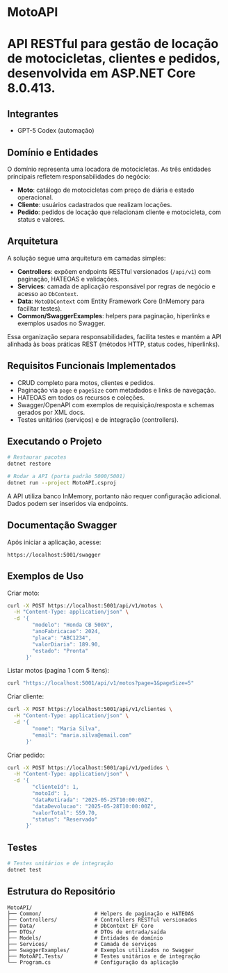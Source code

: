 # MotoAPI

API RESTful para gestão de locação de motocicletas, clientes e pedidos, desenvolvida em ASP.NET Core 8.0.413.
=======

## Integrantes
- GPT-5 Codex (automação)

## Domínio e Entidades
O domínio representa uma locadora de motocicletas. As três entidades principais refletem responsabilidades do negócio:
- **Moto**: catálogo de motocicletas com preço de diária e estado operacional.
- **Cliente**: usuários cadastrados que realizam locações.
- **Pedido**: pedidos de locação que relacionam cliente e motocicleta, com status e valores.

## Arquitetura
A solução segue uma arquitetura em camadas simples:
- **Controllers**: expõem endpoints RESTful versionados (`/api/v1`) com paginação, HATEOAS e validações.
- **Services**: camada de aplicação responsável por regras de negócio e acesso ao `DbContext`.
- **Data**: `MotoDbContext` com Entity Framework Core (InMemory para facilitar testes).
- **Common/SwaggerExamples**: helpers para paginação, hiperlinks e exemplos usados no Swagger.

Essa organização separa responsabilidades, facilita testes e mantém a API alinhada às boas práticas REST (métodos HTTP, status codes, hiperlinks).

## Requisitos Funcionais Implementados
- CRUD completo para motos, clientes e pedidos.
- Paginação via `page` e `pageSize` com metadados e links de navegação.
- HATEOAS em todos os recursos e coleções.
- Swagger/OpenAPI com exemplos de requisição/resposta e schemas gerados por XML docs.
- Testes unitários (serviços) e de integração (controllers).

## Executando o Projeto
```bash
# Restaurar pacotes
dotnet restore

# Rodar a API (porta padrão 5000/5001)
dotnet run --project MotoAPI.csproj
```
A API utiliza banco InMemory, portanto não requer configuração adicional. Dados podem ser inseridos via endpoints.

## Documentação Swagger
Após iniciar a aplicação, acesse:
```
https://localhost:5001/swagger
```

## Exemplos de Uso
Criar moto:
```bash
curl -X POST https://localhost:5001/api/v1/motos \
  -H "Content-Type: application/json" \
  -d '{
        "modelo": "Honda CB 500X",
        "anoFabricacao": 2024,
        "placa": "ABC1234",
        "valorDiaria": 189.90,
        "estado": "Pronta"
      }'
```
Listar motos (pagina 1 com 5 itens):
```bash
curl "https://localhost:5001/api/v1/motos?page=1&pageSize=5"
```
Criar cliente:
```bash
curl -X POST https://localhost:5001/api/v1/clientes \
  -H "Content-Type: application/json" \
  -d '{
        "nome": "Maria Silva",
        "email": "maria.silva@email.com"
      }'
```
Criar pedido:
```bash
curl -X POST https://localhost:5001/api/v1/pedidos \
  -H "Content-Type: application/json" \
  -d '{
        "clienteId": 1,
        "motoId": 1,
        "dataRetirada": "2025-05-25T10:00:00Z",
        "dataDevolucao": "2025-05-28T10:00:00Z",
        "valorTotal": 559.70,
        "status": "Reservado"
      }'
```

## Testes
```bash
# Testes unitários e de integração
dotnet test
```

## Estrutura do Repositório
```
MotoAPI/
├── Common/                 # Helpers de paginação e HATEOAS
├── Controllers/            # Controllers RESTful versionados
├── Data/                   # DbContext EF Core
├── DTOs/                   # DTOs de entrada/saída
├── Models/                 # Entidades de domínio
├── Services/               # Camada de serviços
├── SwaggerExamples/        # Exemplos utilizados no Swagger
├── MotoAPI.Tests/          # Testes unitários e de integração
└── Program.cs              # Configuração da aplicação
```
